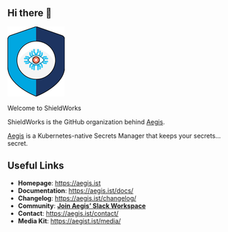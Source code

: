 ## Hi there 👋

![Aegis](assets/aegis-icon.png)

Welcome to ShieldWorks

ShieldWorks is the GitHub organization behind [Aegis](https://aegis.ist).

[Aegis](https://aegis.ist) is a Kubernetes-native Secrets Manager that keeps
your secrets… secret.

## Useful Links

* **Homepage**: <https://aegis.ist>
* **Documentation**: <https://aegis.ist/docs/>
* **Changelog**: <https://aegis.ist/changelog/>
* **Community**: [**Join Aegis’ Slack Workspace**][slack-invite]
* **Contact**: <https://aegis.ist/contact/>
* **Media Kit**: <https://aegist.ist/media/>

[slack-invite]: https://join.slack.com/t/aegis-6n41813/shared_invite/zt-1myzqdi6t-jTvuRd1zDLbHX0gN8VkCqg "Join aegis.slack.com"

